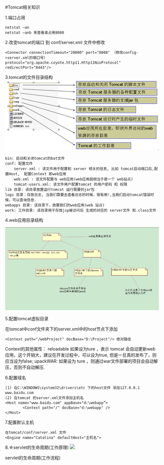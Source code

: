 #Tomcat相关知识

1.端口占用

	netstat –an 
	netstat –anb 来查看谁占用8080

2.改变tomcat的端口
到 conf/server.xml 文件中修改

	<Connector connectionTimeout="20000" port="8088" （修改config->server.xml的端口号）
	protocol="org.apache.coyote.http11.Http11NioProtocol" redirectPort="8443"/>

3.tomcat的文件目录结构
![](images/tomcat.jpg)

	bin: 启动和关闭tomcat的bat文件
	conf: 配置文件 
		server.xml : 该文件用于配置和 server 相关的信息, 比如 tomcat启动端口后,配置Host,  配置Context 即web应用 
		web.xml : 该文件配置与 web应用(web应用就相当于是一个 web站点)
		tomcat-users.xml: 该文件用户配置tomcat 的用户密码 和 权限
	lib 目录: 该目录放置运行tomcat 运行需要的jar包
	logs 目录：存放日志, 当我们需要去查看日志的时候，很有用!,当我们启动tomcat错误时候，可以查询信息.
	webapps 目录: 该目录下，放置我们的web应用(web 站点)
	work: 工作目录: 该目录用于存放jsp被访问后 生成的对应的 server文件 和.class文件

4.web应用目录结构

![](images/tomcatAppFile.jpg)

5.配置tomcat虚拟目录

在tomcat中conf文件夹下的server.xml中的host节点下添加

	<Context path="/webProject" docBase="D:\Project"/> 绝对路径
Context的其他属性：
	reloadable    如果设为ture ，表示 tomcat 会自动更新web应用，这个开销大，建议在开发过程中，可以设为true, 但是一旦真的发布了，则应当设为false;
	upackWAR: 如果设为 ture ，则通过war文件部署的项目会自动解压，否则不自动解压.

6.配置域名

	(1) 在C:\WINDOWS\system32\drivers\etc 下的host文件 添加127.0.0.1 www.baidu.com
	(2) 在tomcat 的server.xml文件添加主机名 
	<Host name="www.baidu.com" appBase="d:\webapp”>
			<Context path="/" docBase="d:\webapp" />
	</Host>

7.配置默认主机

	在tomcat/conf/server.xml 文件
	<Engine name="Catalina" defaultHost="主机名">

8.☆servlet的生命周期(工作原理)
![](images/servletLife.png)

servlet的生命周期(工作流程)



	